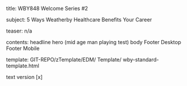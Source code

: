 title:					WBY848 Welcome Series #2

subject:				5 Ways Weatherby Healthcare Benefits Your Career

teaser:					n/a

contents:				headline
					hero (mid age man playing test)
					body
					Footer Desktop
					Footer Mobile

template: GIT-REPO/zTemplate/EDM/ Template/ wby-standard-template.html

text version 				[x]